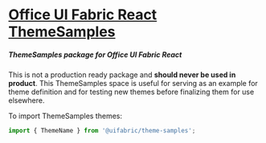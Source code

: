 # [Office UI Fabric React ThemeSamples](http://dev.microsoft.com/fabric)

##### ThemeSamples package for Office UI Fabric React

This is not a production ready package and **should never be used in product**. This ThemeSamples space is useful for serving as an example for theme definition and for testing new themes before finalizing them for use elsewhere.

To import ThemeSamples themes:

```js
import { ThemeName } from '@uifabric/theme-samples';
```
